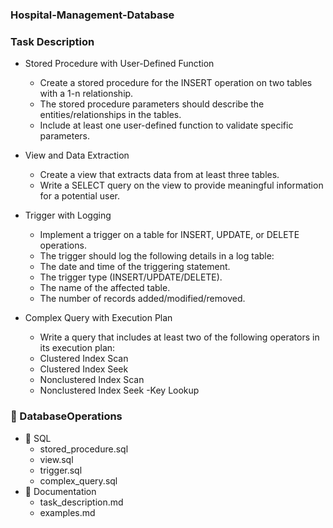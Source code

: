 ### Hospital-Management-Database
### Task Description
- Stored Procedure with User-Defined Function

   - Create a stored procedure for the INSERT operation on two tables with a 1-n relationship.
   - The stored procedure parameters should describe the entities/relationships in the tables.
   - Include at least one user-defined function to validate specific parameters.
    
- View and Data Extraction

   - Create a view that extracts data from at least three tables.
   - Write a SELECT query on the view to provide meaningful information for a potential user.
     
- Trigger with Logging

   - Implement a trigger on a table for INSERT, UPDATE, or DELETE operations.
   - The trigger should log the following details in a log table:
   - The date and time of the triggering statement.
   - The trigger type (INSERT/UPDATE/DELETE).
   - The name of the affected table.
   - The number of records added/modified/removed.
  
- Complex Query with Execution Plan

   - Write a query that includes at least two of the following operators in its execution plan:
   - Clustered Index Scan
   - Clustered Index Seek
   - Nonclustered Index Scan
   - Nonclustered Index Seek
   -Key Lookup

###  📂 DatabaseOperations
 - 📂 SQL
    -  stored_procedure.sql     
    -  view.sql                  
    -  trigger.sql              
    -  complex_query.sql         
 - 📂 Documentation
    -  task_description.md      
    -  examples.md               

